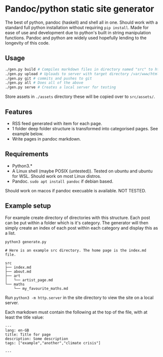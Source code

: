 # Pandoc/python static site generator

The best of python, pandoc (haskell) and shell all in one. Should work with a standard full python installation without requiring `pip install`. Made for ease of use and development due to python's built in string manipulation functions. Pandoc and python are widely used hopefully lending to the longevity of this code.

## Usage

```bash
./gen.py build # Compiles markdown files in directory named "src" to html in "site" directory.
./gen.py upload # Uploads to server with target directory /var/www/html
./gen.py git # commits and pushes to git
./gen.py all # Does all of the above
./gen.py serve # Creates a local server for testing
```

Store assets in `./assets` directory these will be copied over to `src/assets/`.

## Features
- RSS feed generated with item for each page.
- 1 folder deep folder structure is transformed into categorised pages. See example below.
- Write pages in pandoc markdown.

## Requirements
- Python3.\*
- A Linux shell (maybe POSIX (untested)). Tested on ubuntu and ubuntu for WSL. Should work on most Linux distros.
- Pandoc. `sudo apt install pandoc` if debian based.

Should work on macos if pandoc execuable is available. NOT TESTED.

## Example setup

For example create directory of directories with this structure. Each post can be put within a folder which is it's category. The generator will then simply create an index of each post within each category and display this as a list.
```
python3 generate.py

# Here is an example src directory. The home page is the index.md file.

src
├── index.md
├── about.md
├── art
│   └── artist_page.md
└── maths
    └── my_favourite_maths.md

```
Run `python3 -m http.server` in the site directory to view the site on a local server.

Each markdown must contain the following at the top of the file, with at least the title value:

```
---
lang: en-GB
title: Title for page
description: Some description
tags: ["example","another","climate crisis"]

---
```

